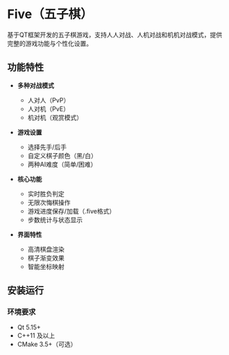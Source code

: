 # Five（五子棋）

基于QT框架开发的五子棋游戏，支持人人对战、人机对战和机机对战模式，提供完整的游戏功能与个性化设置。


## 功能特性

- **多种对战模式**
  - 人对人（PvP）
  - 人对机（PvE）
  - 机对机（观赏模式）
  
- **游戏设置**
  - 选择先手/后手
  - 自定义棋子颜色（黑/白）
  - 两种AI难度（简单/困难）

- **核心功能**
  - 实时胜负判定
  - 无限次悔棋操作
  - 游戏进度保存/加载（.five格式）
  - 步数统计与状态显示

- **界面特性**
  - 高清棋盘渲染
  - 棋子渐变效果
  - 智能坐标映射

## 安装运行

### 环境要求
- Qt 5.15+ 
- C++11 及以上
- CMake 3.5+（可选）

